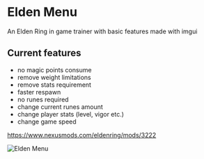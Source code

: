 # Elden Menu
 An Elden Ring in game trainer with basic features made with imgui
 
 ## Current features
 
 - no magic points consume
 - remove weight limitations
 - remove stats requirement
 - faster respawn
 - no runes required
 - change current runes amount
 - change player stats (level, vigor etc.)
 - change game speed
 
 https://www.nexusmods.com/eldenring/mods/3222
 
![Elden Menu](https://user-images.githubusercontent.com/124681710/225870889-7c1985c0-db46-4cbc-b38a-26d4b36b9aaa.png)
